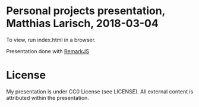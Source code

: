 # Personal projects presentation, Matthias Larisch, 2018-03-04
To view, run index.html in a browser.

Presentation done with [RemarkJS](https://remarkjs.com/)

# License

My presentation is under CC0 License (see LICENSE). All external content is attributed within the presentation.
